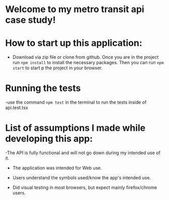 # Welcome to my metro transit api case study!

# How to start up this application:
- Download via zip file or clone from github. Once you are in the project run `npm install` to install the necessary packages. Then you can run `npm start` to start p the project in your browser.

# Running the tests
-use the command `npm test` in the terminal to run the tests inside of api.test.tsx


# List of assumptions I made while developing this app:

-The API is fully functional and will not go down during my intended use of it.

- The application was intended for Web use.

- Users understand the symbols used/know the app's intended use.

- Did visual testing in most browsers, but expect mainly firefox/chrome users.
